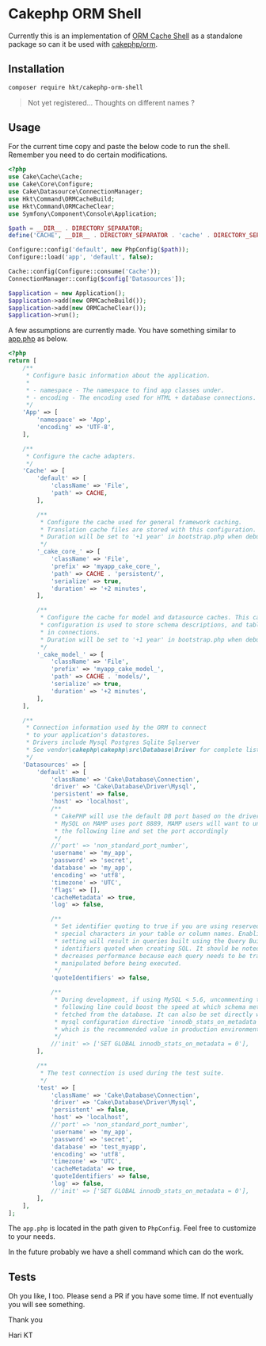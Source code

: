 # Cakephp ORM Shell

Currently this is an implementation of [ORM Cache Shell](http://book.cakephp.org/3.0/en/console-and-shells/orm-cache.html)
as a standalone package so can it be used with [cakephp/orm](https://packagist.org/packages/cakephp/orm).

## Installation

```bash
composer require hkt/cakephp-orm-shell
```

> Not yet registered... Thoughts on different names ?

## Usage

For the current time copy and paste the below code to run the shell.
Remember you need to do certain modifications.

```php
<?php
use Cake\Cache\Cache;
use Cake\Core\Configure;
use Cake\Datasource\ConnectionManager;
use Hkt\Command\ORMCacheBuild;
use Hkt\Command\ORMCacheClear;
use Symfony\Component\Console\Application;

$path = __DIR__ . DIRECTORY_SEPARATOR;
define('CACHE', __DIR__ . DIRECTORY_SEPARATOR . 'cache' . DIRECTORY_SEPARATOR);

Configure::config('default', new PhpConfig($path));
Configure::load('app', 'default', false);

Cache::config(Configure::consume('Cache'));
ConnectionManager::config($config['Datasources']);

$application = new Application();
$application->add(new ORMCacheBuild());
$application->add(new ORMCacheClear());
$application->run();
```

A few assumptions are currently made.
You have something similar to [app.php](https://github.com/cakephp/app/blob/ffae1545333bf32c2afb2dc8fddbdc4faf627ab1/config/app.default.php#L83-L115) as below.

```php
<?php
return [
    /**
     * Configure basic information about the application.
     *
     * - namespace - The namespace to find app classes under.
     * - encoding - The encoding used for HTML + database connections.     
     */
    'App' => [
        'namespace' => 'App',
        'encoding' => 'UTF-8',        
    ],    

    /**
     * Configure the cache adapters.
     */
    'Cache' => [
        'default' => [
            'className' => 'File',
            'path' => CACHE,
        ],

        /**
         * Configure the cache used for general framework caching.
         * Translation cache files are stored with this configuration.
         * Duration will be set to '+1 year' in bootstrap.php when debug = false
         */
        '_cake_core_' => [
            'className' => 'File',
            'prefix' => 'myapp_cake_core_',
            'path' => CACHE . 'persistent/',
            'serialize' => true,
            'duration' => '+2 minutes',
        ],

        /**
         * Configure the cache for model and datasource caches. This cache
         * configuration is used to store schema descriptions, and table listings
         * in connections.
         * Duration will be set to '+1 year' in bootstrap.php when debug = false
         */
        '_cake_model_' => [
            'className' => 'File',
            'prefix' => 'myapp_cake_model_',
            'path' => CACHE . 'models/',
            'serialize' => true,
            'duration' => '+2 minutes',
        ],
    ],    

    /**
     * Connection information used by the ORM to connect
     * to your application's datastores.
     * Drivers include Mysql Postgres Sqlite Sqlserver
     * See vendor\cakephp\cakephp\src\Database\Driver for complete list
     */
    'Datasources' => [
        'default' => [
            'className' => 'Cake\Database\Connection',
            'driver' => 'Cake\Database\Driver\Mysql',
            'persistent' => false,
            'host' => 'localhost',
            /**
             * CakePHP will use the default DB port based on the driver selected
             * MySQL on MAMP uses port 8889, MAMP users will want to uncomment
             * the following line and set the port accordingly
             */
            //'port' => 'non_standard_port_number',
            'username' => 'my_app',
            'password' => 'secret',
            'database' => 'my_app',
            'encoding' => 'utf8',
            'timezone' => 'UTC',
            'flags' => [],
            'cacheMetadata' => true,
            'log' => false,

            /**
             * Set identifier quoting to true if you are using reserved words or
             * special characters in your table or column names. Enabling this
             * setting will result in queries built using the Query Builder having
             * identifiers quoted when creating SQL. It should be noted that this
             * decreases performance because each query needs to be traversed and
             * manipulated before being executed.
             */
            'quoteIdentifiers' => false,

            /**
             * During development, if using MySQL < 5.6, uncommenting the
             * following line could boost the speed at which schema metadata is
             * fetched from the database. It can also be set directly with the
             * mysql configuration directive 'innodb_stats_on_metadata = 0'
             * which is the recommended value in production environments
             */
            //'init' => ['SET GLOBAL innodb_stats_on_metadata = 0'],
        ],

        /**
         * The test connection is used during the test suite.
         */
        'test' => [
            'className' => 'Cake\Database\Connection',
            'driver' => 'Cake\Database\Driver\Mysql',
            'persistent' => false,
            'host' => 'localhost',
            //'port' => 'non_standard_port_number',
            'username' => 'my_app',
            'password' => 'secret',
            'database' => 'test_myapp',
            'encoding' => 'utf8',
            'timezone' => 'UTC',
            'cacheMetadata' => true,
            'quoteIdentifiers' => false,
            'log' => false,
            //'init' => ['SET GLOBAL innodb_stats_on_metadata = 0'],
        ],
    ],
];
```

The `app.php` is located in the path given to `PhpConfig`.
Feel free to customize to your needs.

In the future probably we have a shell command which can do the work.

## Tests

Oh you like, I too. Please send a PR if you have some time. If not eventually
you will see something.

Thank you

Hari KT

